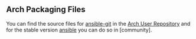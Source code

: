 Arch Packaging Files
--------------------

You can find the source files for [ansible-git][1] in the [Arch User Repository][2] and for the stable version [ansible][3] you can do so in \[community\].

  [1]: https://aur.archlinux.org/packages/ansible-git/
  [2]: https://wiki.archlinux.org/index.php/Arch_User_Repository
  [3]: https://www.archlinux.org/packages/community/any/ansible/
